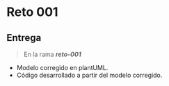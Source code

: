 # Reto 001

## Entrega

> En la rama ***reto-001***

- Modelo corregido en plantUML.
- Código desarrollado a partir del modelo corregido.
